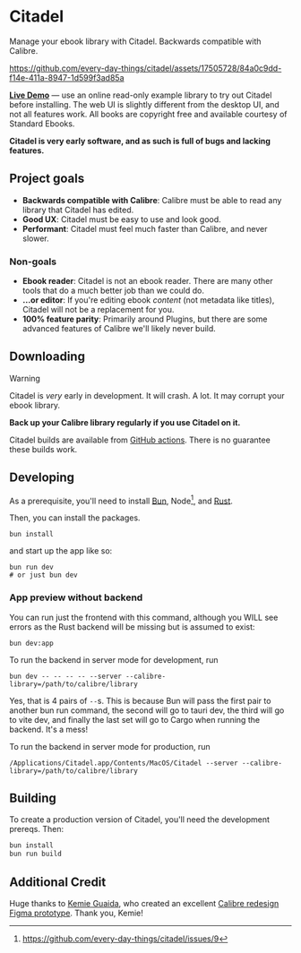 # Citadel

Manage your ebook library with Citadel. Backwards compatible with Calibre.

https://github.com/every-day-things/citadel/assets/17505728/84a0c9dd-f14e-411a-8947-1d599f3ad85a

**[Live Demo](https://citadel-demo.everydaythings.software/)** — use an online read-only example library to try out Citadel before installing. The web UI is slightly different from the desktop UI, and not all features work. All books are copyright free and available courtesy of Standard Ebooks.

**Citadel is very early software, and as such is full of bugs and lacking features.**

## Project goals

- **Backwards compatible with Calibre**: Calibre must be able to read any library that Citadel has edited.
- **Good UX**: Citadel must be easy to use and look good.
- **Performant**: Citadel must feel much faster than Calibre, and never slower.

### Non-goals

- **Ebook reader**: Citadel is not an ebook reader. There are many other tools that do a much better job than we could do.
- **...or editor**: If you're editing ebook _content_ (not metadata like titles), Citadel will not be a replacement for you.
- **100% feature parity**: Primarily around Plugins, but there are some advanced features of Calibre we'll likely never build.

## Downloading

> [!WARNING]
> Citadel is _very_ early in development. It will crash. A lot. It may corrupt your ebook library.
>
> **Back up your Calibre library regularly if you use Citadel on it.**

Citadel builds are available from [GitHub actions](https://github.com/every-day-things/citadel/actions/runs/7536243753).
There is no guarantee these builds work.

## Developing

As a prerequisite, you'll need to install [Bun](https://bun.sh), Node[^1], and [Rust](https://www.rust-lang.org/tools/install).

Then, you can install the packages.

```fish
bun install
```

and start up the app like so:

```
bun run dev
# or just bun dev
```

### App preview without backend

You can run just the frontend with this command, although you WILL see errors as the Rust backend will be missing but is assumed to exist:

```fish
bun dev:app
```

To run the backend in server mode for development, run
```fish
bun dev -- -- -- -- --server --calibre-library=/path/to/calibre/library
```

Yes, that is 4 pairs of `--`s. This is because Bun will pass the first pair to another bun run command, the second will go to tauri dev, the third will go to vite dev, and finally the last set will go to Cargo when running the backend. It's a mess!

To run the backend in server mode for production, run
```fish
/Applications/Citadel.app/Contents/MacOS/Citadel --server --calibre-library=/path/to/calibre/library
```

## Building

To create a production version of Citadel, you'll need the development prereqs. Then:

```bash
bun install
bun run build
```

## Additional Credit

Huge thanks to [Kemie Guaida](https://kemielikes.design/), who created an excellent [Calibre redesign Figma prototype](https://old.reddit.com/r/Calibre/comments/udzumn/testing_a_new_interface_for_calibre/). Thank you, Kemie!

[^1]: https://github.com/every-day-things/citadel/issues/9

